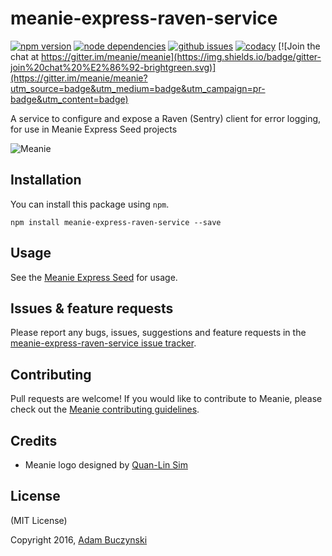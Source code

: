 # meanie-express-raven-service

[![npm version](https://img.shields.io/npm/v/meanie-express-raven-service.svg)](https://www.npmjs.com/package/meanie-express-raven-service)
[![node dependencies](https://david-dm.org/meanie/express-raven-service.svg)](https://david-dm.org/meanie/express-raven-service)
[![github issues](https://img.shields.io/github/issues/meanie/express-raven-service.svg)](https://github.com/meanie/express-raven-service/issues)
[![codacy](https://img.shields.io/codacy/7f7f64c4d2da412ab8b1bfe6ec2103ca.svg)](https://www.codacy.com/app/meanie/express-raven-service)
[![Join the chat at https://gitter.im/meanie/meanie](https://img.shields.io/badge/gitter-join%20chat%20%E2%86%92-brightgreen.svg)](https://gitter.im/meanie/meanie?utm_source=badge&utm_medium=badge&utm_campaign=pr-badge&utm_content=badge)

A service to configure and expose a Raven (Sentry) client for error logging, for use in Meanie Express Seed projects

![Meanie](https://raw.githubusercontent.com/meanie/meanie/master/meanie-logo-full.png)

## Installation

You can install this package using `npm`.

```shell
npm install meanie-express-raven-service --save
```

## Usage

See the [Meanie Express Seed](https://github.com/meanie/express-seed) for usage.

## Issues & feature requests

Please report any bugs, issues, suggestions and feature requests in the [meanie-express-raven-service issue tracker](https://github.com/meanie/express-raven-service/issues).

## Contributing

Pull requests are welcome! If you would like to contribute to Meanie, please check out the [Meanie contributing guidelines](https://github.com/meanie/meanie/blob/master/CONTRIBUTING.md).

## Credits

* Meanie logo designed by [Quan-Lin Sim](mailto:quan.lin.sim+meanie@gmail.com)

## License
(MIT License)

Copyright 2016, [Adam Buczynski](http://adambuczynski.com)
